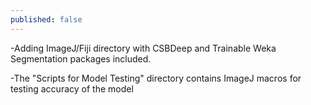 ```yaml
---
published: false
---
```

-Adding ImageJ/Fiji directory with CSBDeep and Trainable Weka Segmentation packages included.

-The "Scripts for Model Testing" directory contains ImageJ macros for testing accuracy of the model
